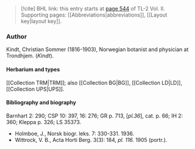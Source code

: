 > [!cite] BHL link: this entry starts at [page 544](https://www.biodiversitylibrary.org/item/103253#page/570/mode/1up) of TL-2 Vol. II.
> Supporting pages: [[Abbreviations|abbreviations]], [[Layout key|layout key]].

### Author

Kindt, Christian Sommer (1816-1903), Norwegian botanist and physician at Trondhjem. (*Kindt*).

#### Herbarium and types

[[Collection TRM|TRM]]; also [[Collection BG|BG]], [[Collection LD|LD]], [[Collection UPS|UPS]].

#### Bibliography and biography

Barnhart 2: 290; CSP 10: 397, 16: 276; GR p. 713, \[*pl.36*\], cat. p. 66; IH 2: 360; Kleppa p. 326; LS 35373.
- Holmboe, J., Norsk biogr. leks. 7: 330-331. 1936.
- Wittrock, V. B., Acta Horti Berg. 3(3): 184, *pl. 116.* 1905 (portr.).


